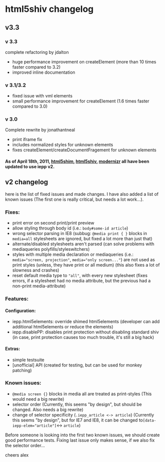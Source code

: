 # html5shiv changelog

## v3.3

### v 3.3
complete refactoring by jdalton

* huge performance improvement on createElement (more than 10 times faster compared to 3.2)
* improved inline documentation

### v 3.1/3.2

* fixed issue with vml elements
* small performance improvement for createElement (1.6 times faster compared to 3.0)

### v 3.0
Complete rewrite by jonathantneal

* print iframe fix
* includes normalized styles for unknown elements
* fixes createElement/createDocumentFragement for unknown elements

#### **As of April 18th, 2011**, [html5shim](http://code.google.com/p/html5shim/), [html5shiv](http://code.google.com/p/html5shiv/), [modernizr](https://github.com/Modernizr/Modernizr) all have been updated to use iepp v2.

## v2 changelog

here is the list of fixed issues and made changes. I have also added a list of known issues (The first one is really critical, but needs a lot work...).

### Fixes:

* print error on second print/print preview
* allow styling through body id (i.e.: `body#some-id article`)
* wrong selector parsing in IE8 (subbug: `@media print { }` blocks in `media=all` stylesheets are ignored, but fixed a lot more than just that)
* alternate/disabled stylesheets aren't parsed (can solve problems with mediaqueries polyfills/styleswitchers)
* styles with multiple media declaration or mediaqueries (i.e.:` media="screen, projection"`, `media="only screen..."`) are not used as print styles (unless, they have print or all medium) (this also fixes a lot of slowness and crashes)
* reset default media type to `"all"`, with every new stylesheet (fixes errors, if a stylesheet had no media attribute, but the previous  had a non-print media-attribute)

### Features:

#### Configuration:

* iepp.html5elements:  override shimed html5elements (developer can add additional html5elements or reduce the elements)
* iepp.disablePP: disables print protection without disabling standard shiv (in case, print protection causes too much trouble, it's still a big hack)

#### Extras:
* simple testsuite 
* [unofficial] API (created for testing, but can be used for monkey patching)


### Known issues:

* `@media screen {}` blocks in media all are treated as print-styles (This would need a big rewrite)
* selector order (Currently, this seems "by design", but should be changed. Also needs a big rewrite)
* change of selector specificity (`.iepp_article <-> article`) (Currently this seems "by design", but for IE7 and IE8, it can be changed to` [data-iepp-elem="article"] `<-> `article`)

Before someone is looking into the first two known issues, we should create good performance tests. Fixing last issue only makes sense, if we also fix the selector order...

cheers
alex